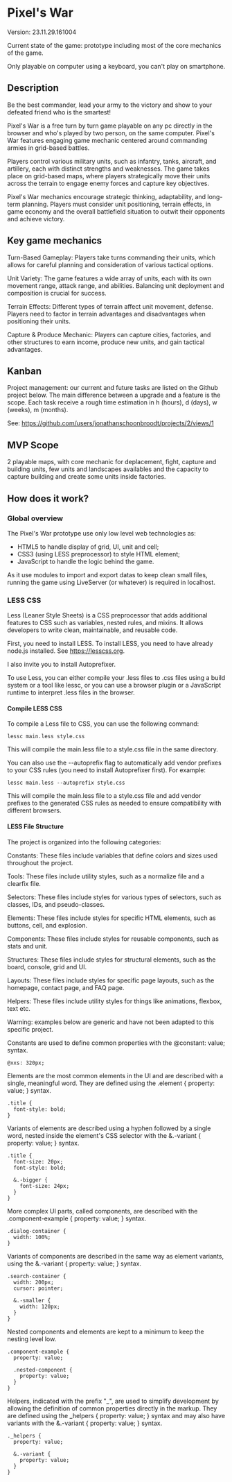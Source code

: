 # Pixel's War

Version: 23.11.29.161004

Current state of the game: prototype including most of the core mechanics of the game.

Only playable on computer using a keyboard, you can't play on smartphone.

## Description

Be the best commander, lead your army to the victory and show to your defeated friend who is the smartest!

Pixel's War is a free turn by turn game playable on any pc directly in the browser and who's played by two person, on the same computer. Pixel's War features engaging game mechanic centered around commanding armies in grid-based battles. 

Players control various military units, such as infantry, tanks, aircraft, and artillery, each with distinct strengths and weaknesses. The game takes place on grid-based maps, where players strategically move their units across the terrain to engage enemy forces and capture key objectives.

Pixel's War mechanics encourage strategic thinking, adaptability, and long-term planning. Players must consider unit positioning, terrain effects, in game economy and the overall battlefield situation to outwit their opponents and achieve victory.

## Key game mechanics

Turn-Based Gameplay: Players take turns commanding their units, which allows for careful planning and consideration of various tactical options.

Unit Variety: The game features a wide array of units, each with its own movement range, attack range, and abilities. Balancing unit deployment and composition is crucial for success.

Terrain Effects: Different types of terrain affect unit movement, defense. Players need to factor in terrain advantages and disadvantages when positioning their units.

Capture & Produce Mechanic: Players can capture cities, factories, and other structures to earn income, produce new units, and gain tactical advantages.

## Kanban

Project management: our current and future tasks are listed on the Github project below. The main difference between a upgrade and a feature is the scope. Each task receive a rough time estimation in h (hours), d (days), w (weeks), m (months).

See: https://github.com/users/jonathanschoonbroodt/projects/2/views/1

## MVP Scope 

2 playable maps, with core mechanic for deplacement, fight, capture and building units, few units and landscapes availables and the capacity to capture building and create some units inside factories.

## How does it work?

### Global overview

The Pixel's War prototype use only low level web technologies as:
- HTML5 to handle display of grid, UI, unit and cell;
- CSS3 (using LESS preprocessor) to style HTML element;
- JavaScript to handle the logic behind the game.

As it use modules to import and export datas to keep clean small files, running the game using LiveServer (or whatever) is required in localhost.

### LESS CSS

Less (Leaner Style Sheets) is a CSS preprocessor that adds additional features to CSS such as variables, nested rules, and mixins. It allows developers to write clean, maintainable, and reusable code.

First, you need to install LESS. To install LESS, you need to have already node.js installed. See https://lesscss.org.

I also invite you to install Autoprefixer.

To use Less, you can either compile your .less files to .css files using a build system or a tool like lessc, or you can use a browser plugin or a JavaScript runtime to interpret .less files in the browser.

#### Compile LESS CSS

To compile a Less file to CSS, you can use the following command:

```
lessc main.less style.css
```

This will compile the main.less file to a style.css file in the same directory.

You can also use the --autoprefix flag to automatically add vendor prefixes to your CSS rules (you need to install Autoprefixer first). For example:

```
lessc main.less --autoprefix style.css
```

This will compile the main.less file to a style.css file and add vendor prefixes to the generated CSS rules as needed to ensure compatibility with different browsers.

#### LESS File Structure
The project is organized into the following categories:

Constants: These files include variables that define colors and sizes used throughout the project.

Tools: These files include utility styles, such as a normalize file and a clearfix file.

Selectors: These files include styles for various types of selectors, such as classes, IDs, and pseudo-classes.

Elements: These files include styles for specific HTML elements, such as buttons, cell, and explosion.

Components: These files include styles for reusable components, such as stats and unit.

Structures: These files include styles for structural elements, such as the board, console, grid and UI.

Layouts: These files include styles for specific page layouts, such as the homepage, contact page, and FAQ page.

Helpers: These files include utility styles for things like animations, flexbox, text etc.

Warning: examples below are generic and have not been adapted to this specific project. 

Constants are used to define common properties with the @constant: value; syntax.
```
@xxs: 320px;
```

Elements are the most common elements in the UI and are described with a single, meaningful word. They are defined using the .element { property: value; } syntax.
```
.title { 
  font-style: bold; 
}
```

Variants of elements are described using a hyphen followed by a single word, nested inside the element's CSS selector with the &.-variant { property: value; } syntax.
```
.title { 
  font-size: 20px; 
  font-style: bold; 
  
  &.-bigger { 
    font-size: 24px; 
  }
}

```

More complex UI parts, called components, are described with the .component-example { property: value; } syntax.
```
.dialog-container { 
  width: 100%; 
}
```

Variants of components are described in the same way as element variants, using the &.-variant { property: value; } syntax.
```
.search-container { 
  width: 200px; 
  cursor: pointer;
  
  &.-smaller { 
    width: 120px; 
  } 
}
```

Nested components and elements are kept to a minimum to keep the nesting level low.
```
.component-example { 
  property: value; 
  
  .nested-component { 
    property: value; 
  } 
}
```

Helpers, indicated with the prefix "_", are used to simplify development by allowing the definition of common properties directly in the markup. They are defined using the _helpers { property: value; } syntax and may also have variants with the &.-variant { property: value; } syntax.
```
._helpers { 
  property: value; 
  
  &.-variant { 
    property: value; 
  } 
}
```

